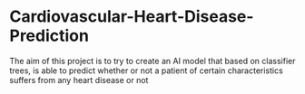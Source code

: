 # Cardiovascular-Heart-Disease-Prediction
The aim of this project is to try to create an AI model that based on classifier trees, is able to predict whether or not a patient of certain characteristics suffers from any heart disease or not
